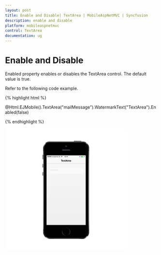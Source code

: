 ```yaml
---
layout: post
title: Enable and Disable| TextArea | MobileAspNetMVC | Syncfusion
description: enable and disable
platform: mobileaspnetmvc
control: TextArea
documentation: ug
---
```


# Enable and Disable

Enabled property enables or disables the TextArea control. The default value is true.

Refer to the following code example.

{% highlight html %}


@Html.EJMobile().TextArea("mailMessage").WatermarkText("TextArea").Enabled(false)


{% endhighlight %}


![](Enable-and-Disable_images/Enable-and-Disable_img1.png)





